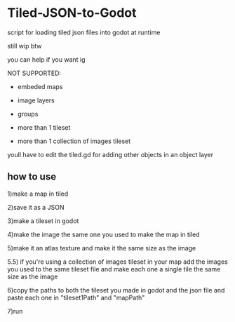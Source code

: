 # Tiled-JSON-to-Godot

script for loading tiled json files into godot at runtime

still wip btw

you can help if you want ig


NOT SUPPORTED:

- embeded maps

- image layers

- groups

- more than 1 tileset

- more than 1 collection of images tileset


youll have to edit the tiled.gd for adding other objects in an object layer


## how to use

1)make a map in tiled

2)save it as a JSON

3)make a tileset in godot 

4)make the image the same one you used to make the map in tiled

5)make it an atlas texture and make it the same size as the image

5.5) if you're using a collection of images tileset in your map add the images you used to the same tileset file and make each one a single tile the same size as the image

6)copy the paths to both the tileset you made in godot and the json file and paste each one in "tileset1Path" and "mapPath"

7)run

